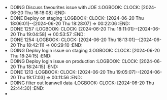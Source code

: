 - DOING Discuss favourites issue with JOE
  :LOGBOOK:
  CLOCK: [2024-06-20 Thu 16:18:08]
  :END:
- DONE Deploy on staging
  :LOGBOOK:
  CLOCK: [2024-06-20 Thu 18:06:01]--[2024-06-20 Thu 18:28:07] =>  00:22:06
  :END:
- DONE 1257
  :LOGBOOK:
  CLOCK: [2024-06-20 Thu 18:11:01]--[2024-06-20 Thu 19:04:58] =>  00:53:57
  :END:
- DONE 1254
  :LOGBOOK:
  CLOCK: [2024-06-20 Thu 18:13:01]--[2024-06-20 Thu 18:42:11] =>  00:29:10
  :END:
- DOING Deploy login issue on staging
  :LOGBOOK:
  CLOCK: [2024-06-20 Thu 18:24:15]
  :END:
- DOING Deploy login issue on production
  :LOGBOOK:
  CLOCK: [2024-06-20 Thu 18:24:15]
  :END:
- DONE 1213
  :LOGBOOK:
  CLOCK: [2024-06-20 Thu 19:05:07]--[2024-06-20 Thu 19:17:03] =>  00:11:56
  :END:
- DOING filter out loanwell data
  :LOGBOOK:
  CLOCK: [2024-06-20 Thu 22:44:30]
  :END:
-